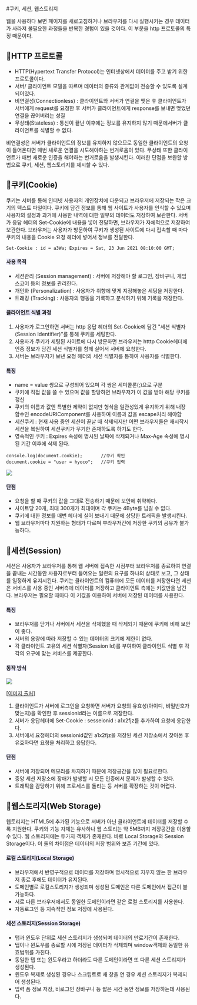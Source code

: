 #쿠키, 세션, 웹스토리지

웹을 사용하다 보면 페이지를 새로고침하거나 브라우저를 다시 실행시키는 경우 데이터가 사라져 불필요한 과정들을 반복한 경험이 있을 것이다. 이 부분을 http 프로토콜의 특징 때문이다.

## 📍HTTP 프로토콜

+ HTTP(Hypertext Transfer Protocol)는 인터넷상에서 데이터를 주고 받기 위한 프로토콜이다.
+ 서버/ 클라이언트 모델을 따르며 데이터의 종류와 관계없이 전송할 수 있도록 설계되어있다.
+ 비연결성(Connectionless) : 클라이언트와 서버가 연결을 맺은 후 클라이언트가 서버에게 request를 요청한 후 서버가 클라이언트에게 response를 보내면 맺었던 연결을 끊어버리는 성질
+ 무상태(Stateless) : 통신이 끝난 이후에는 정보를 유지하지 않기 때문에서버가 클라이언트를 식별할 수 없다.

 비연결성은 서버가 클라이언트의 정보를 유지하지 않으므로 동일한 클라이언트의 요청이 들어온다면 매번 새로운 연결을 시도해야하는 번거로움이 있다. 무상태 또한 클라이언트가 매번 새로운 인증을 해야하는 번거로움을 발생시킨다. 이러한 단점을 보완할 방법으로 쿠키, 세션, 웹스토리지를 제시할 수 있다.

## 🍪쿠키(Cookie)

쿠키는 서버를 통해 인터넷 사용자의 개인장치에 다운되고 브라우저에 저장되는 작은 크기의 텍스트 파일이다. 쿠키에 담긴 정보를 통해 웹 사이트가 사용자를 인식할 수 있으며 사용자의 설정과 과거에 사용한 내역에 대한 일부의 데이터도 저장하여 보관한다. 서버가 응답 헤더의 Set-Cookie에 내용을 넣어 전달하면, 브라우저가 자체적으로 저장하여 보관한다. 브라우저는 사용자가 방문하여 쿠키가 생성된 사이트에 다시 접속할 때 마다 쿠키의 내용을 Cookie 요청 헤더에 넣어서 정보를 전달한다.

```
Set-Cookie : id = a3Wa; Expires = Sat, 23 Jun 2021 08:10:00 GMT;
```

#### <span style="background-color : #ECEBFF">사용 목적</span>

+ 세션관리 (Session management) : 서버에 저장해야 할 로그인, 장바구니, 게임 스코어 등의 정보를 관리한다.
+ 개인화 (Personalization) : 사용자가 취향에 맞게 지정해놓은 세팅을 저장한다.
+ 트래킹 (Tracking) : 사용자의 행동을 기록하고 분석하기 위해 기록을 저장한다.

#### <span style="background-color : #ECEBFF">클라이언트 식별 과정</span>

1. 사용자가 로그인하면 서버는 http 응답 헤더의 Set-Cookie에 담긴 "세션 식별자(Session Identifier)"를 통해 쿠키를 세팅한다.
2. 사용자가 쿠키가 세팅된 사이트에 다시 방문하면 브라우저는 htttp Cookie헤더에 인증 정보가 담긴 세션 식별자를 함께 실어서 서버에 요청한다.
3. 서버는 브라우저가 보낸 요청 헤더의 세션 식별자를 통하여 사용자를 식별한다.

#### <span style="background-color : #ECEBFF">특징</span>

+ name = value 쌍으로 구성되어 있으며 각 쌍은 세미콜론(;)으로 구분
+ 쿠키에 직접 값을 쓸 수 있으며 값을 할당하면 브라우저가 이 값을 받아 해당 쿠키를 갱신
+ 쿠키의 이름과 값엔 특별한 제약이 없지만 형식을 일관성있게 유지하기 위해 내장 함수인 encodeURIComponent를 사용하여 이름과 값을 escape처리 해야함
+ 세션쿠키 : 현재 사용 중인 세션이 끝날 때 삭제되지만 어떤 브라우저들은 재시작시 세션을 복원하여 세션쿠키가 무기한 존재하도록 하기도 한다.
+ 영속적인 쿠키 : Expires 속성에 명시된 날짜에 삭제되거나 Max-Age 속성에 명시된 기간 이후에 삭제 된다.


```
console.log(document.cookie);		//쿠키 확인
document.cookie = "user = hyoco";	//쿠키 입력
```

![](https://images.velog.io/images/hyo_o/post/37bf844b-538f-4985-a2e6-9eee63f9f1f7/%EC%8A%A4%ED%84%B0%EB%A6%AC%EB%A6%AC%EB%A6%AC%EB%A6%AC%EB%A6%B4.PNG)

#### <span style="background-color : #ECEBFF">단점</span>

+ 요청을 할 때 쿠키의 값을 그대로 전송하기 때문에 보안에 취약하다.
+ 사이트당 20개, 최대 300개가 최대이며 각 쿠키는 4Byte를 넘길 수 없다.
+ 쿠키에 대한 정보를 매번 헤더에 실어 보내기 때문에 상당한 트래픽을 발생시킨다.
+ 웹 브라우저마다 지원하는 형태가 다르며 부라우저간에 저장한 쿠키의 공유가 불가능하다.

## 🧷세션(Session)

 세션은 사용자가 브라우저를 통해 웹 서버에 접속한 시점부터 브라우저를 종료하여 연결을 끝내는 시간동안 사용자로부터 들어오는 일련의 요구를 하나의 상태로 보고, 그 상태를 일정하게 유지시킨다. 쿠키는 클라이언트의 컴퓨터에 모든 데이터를 저장한다면 세션은 서비스를 사용 중인 서버측에 데이터를 저장하고 클라이언트 측에는 키값만을 남긴다. 브라우저는 필요할 때마다 이 키값을 이용하여 서버에 저장된 데이터를 사용한다.

####  <span style="background-color : #ECEBFF">특징</span>

+ 브라우저를 닫거나 서버에서 세션을 삭제했을 때 삭제되기 때문에 쿠키에 비해 보안이 좋다.
+ 서버의 용량에 따라 저장할 수 있는 데이터의 크기에 제한이 없다.
+ 각 클라이언트 고유의 세션 식별자(Session Id)를 부여하여 클라이언트 식별 후 각각의 요구에 맞는 서비스를 제공한다.

#### <span style="background-color : #ECEBFF">동작 방식</span>

![](https://images.velog.io/images/hyo_o/post/22b9619b-77e5-4510-9a75-994ba459c197/image.png)

[[이미지 출처]](https://chrisjune-13837.medium.com/web-%EC%BF%A0%ED%82%A4-%EC%84%B8%EC%85%98%EC%9D%B4%EB%9E%80-aa6bcb327582)


1. 클라이언트가 서버에 로그인을 요청하면 서버가 요청의 유효성(아이디, 비밀번호가 맞는지)을 확인한 후 sessionid라는 이름으로 저장한다.
2. 서버가 응답헤더에 Set-Cookie : sesseionid : a1x2fjz를 추가하여 요청에 응답한다.
3. 서버에서 요청헤더의 sessionid값인 a1x2fjz을 저장된 세션 저장소에서 찾아본 후 유효하다면 요청을 처리하고 응답한다.

#### <span style="background-color : #ECEBFF">단점</span>

+ 서버에 저장되어 메모리를 차지하기 때문에 저장공간을 많이 필요로한다.
+ 중앙 세션 저장소에 장애가 발생할 시 모든 인증에서 문제가 발생할 수 있다.
+ 트래픽을 감당하기 위해 프로세스를 돌리는 등 서버를 확장하는 것이 어렵다.

## 📜웹스토리지(Web Storage)

 웹토리지는 HTML5에 추가된 기능으로 서버가 아닌 클라이언트에 데이터를 저장할 수록 지원한다. 쿠키와 기능 자체는 유사하나 웹 스토리는 약 5MB까지 저장공간을 이용할 수 있다. 웹 스토리지에는 두가지 객체가 존재한다. 바로 Local Storage와 Session Storage이다. 이 둘의 차이점은 데이터의 저장 범위와 보존 기간에 있다.


#### <span style="background-color : #ECEBFF">로컬 스토리지(Local Storage)</span>

+ 브라우저에서 반영구적으로 데이터를 저장하며 명시적으로 지우지 않는 한 브라우저 종료 후에도 데이터가 유지된다.
+ 도메인별로 로컬스토리지가 생성되며 생성된 도메인은 다른 도메인에서 접근이 불가능하다.
+ 서로 다른 브라우저에서도 동일한 도메인이라면 같은 로컬 스토리지를 사용한다.
+ 자동로그인 등 지속적인 정보 저장에 사용된다.


#### <span style="background-color : #ECEBFF">세션 스토리지(Session Storage)</span>

+ 탭과 윈도우 단위로 세션 스토리지가 생성되며 데이터의 만료기간이 존재한다.
+ 탭이나 윈도우를 종료할 시에 저장된 데이터가 삭제되며 window객체와 동일한 유효범위를 가진다.
+ 동일한 탭 또는 윈도우라고 하더라도 다른 도메인이라면 또 다른 세션 스토리지가 생성된다.
+ 윈도우 복제로 생성된 경우나 스크립트로 새 창을 연 경우 세션 스토리지가 복제되어 생성된다.
+ 입력 폼 정보 저장, 비로그인 장바구니 등 짧은 시간 동안 정보를 저장하는데 사용된다.

 

 
